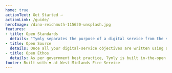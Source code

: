 ```yaml
---
home: true
actionText: Get Started →
actionLink: /guide/
heroImage: /dino-reichmuth-115620-unsplash.jpg
features:
- title: Open Standards
  details: "Tymly separates the purpose of a digital service from the suppliers and technology that usually deliver them. If that's not disruptive enough, these objectives are defined using open standards: opening-up a whole new world of collaborative working and interoperability."
- title: Open Source
  details: Once all your digital-service objectives are written using a standard vocabulary, Tymly offers an Open Source platform to deliver them effortlessly throughout your organisation... and beyond! Built by a UK Fire Service, Tymly is designed to deploy digital capability into the most demanding of environments.
- title: Open Ethos
  details: As per government best practice, Tymly is built in-the-open on GitHub. Anyone is free to use and contribute to Tymly, helping make it capable of even bigger-and-better things. We've already had contributions from central government departments and even internet-giant Amazon!
footer: Built with ❤ at West Midlands Fire Service
---
```

